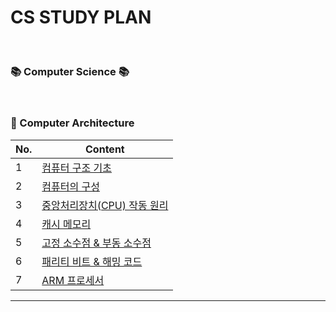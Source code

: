 #  CS STUDY PLAN 

<br>

###  📚 Computer Science  📚

<br>

###   🧠  Computer Architecture


|No.|Content|
| ------ | ------ |
|1| [ 컴퓨터 구조 기초 ](컴퓨터구조/1_기초.md) |
|2| [ 컴퓨터의 구성 ](컴퓨터구조/2_구성.md) |
|3| [ 중앙처리장치(CPU) 작동 원리 ](3_CPU작동원리.md) |
|4| [ 캐시 메모리 ](컴퓨터구조/4_캐시메모리.md) |
|5| [ 고정 소수점 & 부동 소수점 ](컴퓨터구조/5_소수점.md) |
|6| [ 패리티 비트 & 해밍 코드 ](컴퓨터구조/6_패리티비트-해밍코드.md) |
|7| [ ARM 프로세서 ](컴퓨터구조/7_ARM프로세서.md) |
---
